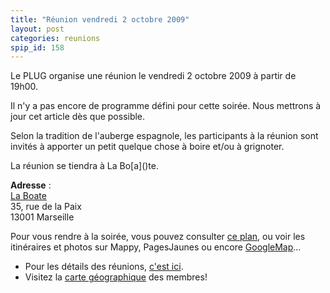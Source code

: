 ```yaml
---
title: "Réunion vendredi 2 octobre 2009"
layout: post
categories: reunions
spip_id: 158
---
```

<p class="chapo">
Le PLUG organise une réunion le vendredi 2 octobre 2009 à partir de 19h00.
</p>

Il n'y a pas encore de programme défini pour cette soirée. Nous mettrons à jour cet article dès que possible.


Selon la tradition de l'auberge espagnole, les participants à la réunion sont invités à apporter un petit quelque chose à boire et/ou à grignoter.



<p class="ps">
La réunion se tiendra à La Bo[a]()te.

<quote>**Adresse** :  
[La Boate](http://laboate.com/)  
35, rue de la Paix  
13001 Marseille</quote>

Pour vous rendre à la soirée, vous pouvez consulter [ce plan](http://laboate.com/images/plan-laboate.jpg), ou voir les itinéraires et photos sur Mappy, PagesJaunes ou encore [GoogleMap](http://maps.google.com/maps?q=35,%20rue%20de%20la%20Paix,%20Marseille,%2013001,%20France)...
- Pour les détails des réunions, [c'est ici](art2).
- Visitez la [carte géographique](http://plugfr.org/map/) des membres!
</p>